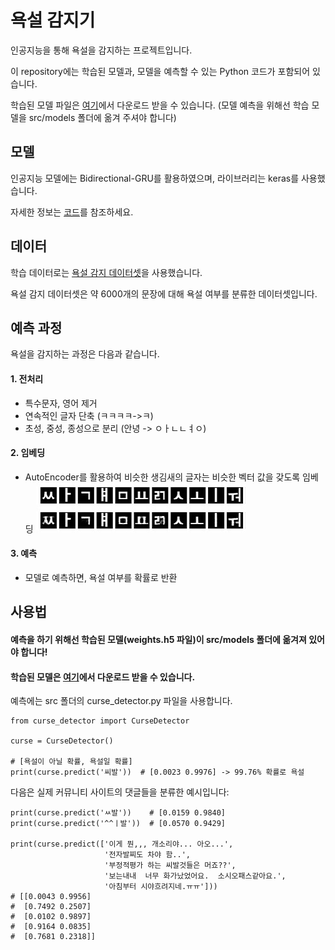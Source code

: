 # 욕설 감지기
인공지능을 통해 욕설을 감지하는 프로젝트입니다.

이 repository에는 학습된 모델과, 모델을 예측할 수 있는 Python 코드가 포함되어 있습니다.

학습된 모델 파일은 [여기](https://drive.google.com/file/d/1gO_5Pltn9vEVVyOW3gTTR4e7_DdjKPrL/view?usp=sharing)에서 다운로드 받을 수 있습니다. (모델 예측을 위해선 학습 모델을 src/models 폴더에 옮겨 주셔야 합니다)


## 모델
인공지능 모델에는 Bidirectional-GRU를 활용하였으며, 라이브러리는 keras를 사용했습니다.

자세한 정보는 [코드](https://github.com/2runo/Curse-detection/blob/master/src/model.py)를 참조하세요.


## 데이터
학습 데이터로는 [욕설 감지 데이터셋](https://github.com/2runo/Curse-detection-data)을 사용했습니다.

욕설 감지 데이터셋은 약 6000개의 문장에 대해 욕설 여부를 분류한 데이터셋입니다.


## 예측 과정
욕설을 감지하는 과정은 다음과 같습니다.
#### 1. 전처리
- 특수문자, 영어 제거
- 연속적인 글자 단축 (ㅋㅋㅋㅋ->ㅋ)
- 초성, 중성, 종성으로 분리 (안녕 -> ㅇㅏㄴㄴㅕㅇ)
#### 2. 임베딩
- AutoEncoder를 활용하여 비슷한 생김새의 글자는 비슷한 벡터 값을 갖도록 임베딩
![autoencoder](/imgs/autoencoder.jpg)
#### 3. 예측
- 모델로 예측하면, 욕설 여부를 확률로 반환


## 사용법
#### 예측을 하기 위해선 학습된 모델(weights.h5 파일)이 src/models 폴더에 옮겨져 있어야 합니다!

#### 학습된 모델은 [여기](https://drive.google.com/file/d/1gO_5Pltn9vEVVyOW3gTTR4e7_DdjKPrL/view?usp=sharing)에서 다운로드 받을 수 있습니다.

예측에는 src 폴더의 curse_detector.py 파일을 사용합니다.
```python3
from curse_detector import CurseDetector

curse = CurseDetector()

# [욕설이 아닐 확률, 욕설일 확률]
print(curse.predict('씨발'))  # [0.0023 0.9976] -> 99.76% 확률로 욕설
```
다음은 실제 커뮤니티 사이트의 댓글들을 분류한 예시입니다:
```python3
print(curse.predict('ㅆ발'))    # [0.0159 0.9840]
print(curse.predict('^^ㅣ발'))  # [0.0570 0.9429]

print(curse.predict(['이게 뭔,,, 개소리야... 아오...',
                     '전자발찌도 차야 함..',
                     '부정적평가 하는 씨발것들은 머죠??',
                     '보는내내  너무 화가났었어요.  소시오패스같아요.',
                     '아침부터 시야흐려지네.ㅠㅠ']))
# [[0.0043 0.9956]
#  [0.7492 0.2507]
#  [0.0102 0.9897]
#  [0.9164 0.0835]
#  [0.7681 0.2318]]
```
